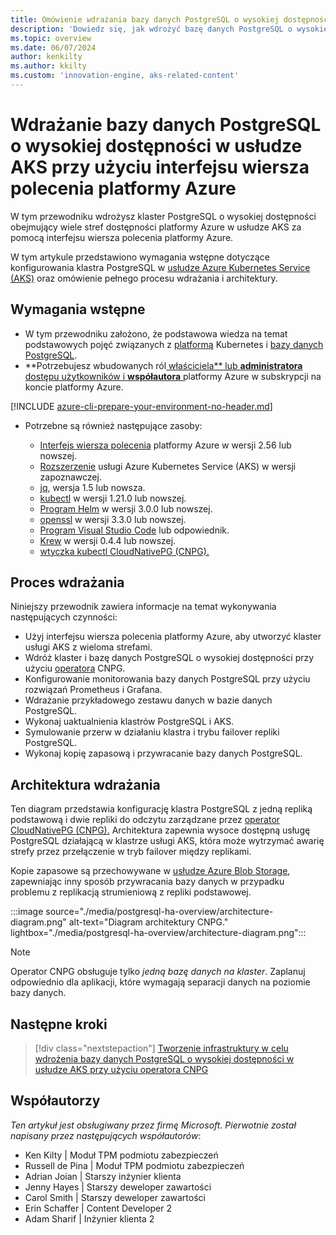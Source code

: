 ```yaml
---
title: Omówienie wdrażania bazy danych PostgreSQL o wysokiej dostępności w usłudze AKS przy użyciu interfejsu wiersza polecenia platformy Azure
description: 'Dowiedz się, jak wdrożyć bazę danych PostgreSQL o wysokiej dostępności w usłudze AKS przy użyciu operatora CloudNativePG.'
ms.topic: overview
ms.date: 06/07/2024
author: kenkilty
ms.author: kkilty
ms.custom: 'innovation-engine, aks-related-content'
---
```

# Wdrażanie bazy danych PostgreSQL o wysokiej dostępności w usłudze AKS przy użyciu interfejsu wiersza polecenia platformy Azure

W tym przewodniku wdrożysz klaster PostgreSQL o wysokiej dostępności obejmujący wiele stref dostępności platformy Azure w usłudze AKS za pomocą interfejsu wiersza polecenia platformy Azure.

W tym artykule przedstawiono wymagania wstępne dotyczące konfigurowania klastra PostgreSQL w [usłudze Azure Kubernetes Service (AKS)][what-is-aks] oraz omówienie pełnego procesu wdrażania i architektury.

## Wymagania wstępne

* W tym przewodniku założono, że podstawowa wiedza na temat podstawowych pojęć związanych z [platformą][core-kubernetes-concepts] Kubernetes i [bazy danych PostgreSQL][postgresql].
* **Potrzebujesz wbudowanych ról[ właściciela** lub **administratora** dostępu użytkowników i **współautora** ][azure-roles]platformy Azure w subskrypcji na koncie platformy Azure.

[!INCLUDE [azure-cli-prepare-your-environment-no-header.md](~/reusable-content/azure-cli/azure-cli-prepare-your-environment-no-header.md)]

* Potrzebne są również następujące zasoby:

  * [Interfejs wiersza polecenia](/cli/azure/install-azure-cli) platformy Azure w wersji 2.56 lub nowszej.
  * [Rozszerzenie][aks-preview] usługi Azure Kubernetes Service (AKS) w wersji zapoznawczej.
  * [jq][jq], wersja 1.5 lub nowsza.
  * [kubectl][install-kubectl] w wersji 1.21.0 lub nowszej.
  * [Program Helm][install-helm] w wersji 3.0.0 lub nowszej.
  * [openssl][install-openssl] w wersji 3.3.0 lub nowszej.
  * [Program Visual Studio Code][install-vscode] lub odpowiednik.
  * [Krew][install-krew] w wersji 0.4.4 lub nowszej.
  * [wtyczka kubectl CloudNativePG (CNPG).][cnpg-plugin]

## Proces wdrażania

Niniejszy przewodnik zawiera informacje na temat wykonywania następujących czynności:

* Użyj interfejsu wiersza polecenia platformy Azure, aby utworzyć klaster usługi AKS z wieloma strefami.
* Wdróż klaster i bazę danych PostgreSQL o wysokiej dostępności przy użyciu [operatora][cnpg-plugin] CNPG.
* Konfigurowanie monitorowania bazy danych PostgreSQL przy użyciu rozwiązań Prometheus i Grafana.
* Wdrażanie przykładowego zestawu danych w bazie danych PostgreSQL.
* Wykonaj uaktualnienia klastrów PostgreSQL i AKS.
* Symulowanie przerw w działaniu klastra i trybu failover repliki PostgreSQL.
* Wykonaj kopię zapasową i przywracanie bazy danych PostgreSQL.

## Architektura wdrażania

Ten diagram przedstawia konfigurację klastra PostgreSQL z jedną repliką podstawową i dwie repliki do odczytu zarządzane przez [operator CloudNativePG (CNPG).](https://cloudnative-pg.io/) Architektura zapewnia wysoce dostępną usługę PostgreSQL działającą w klastrze usługi AKS, która może wytrzymać awarię strefy przez przełączenie w tryb failover między replikami.

Kopie zapasowe są przechowywane w [usłudze Azure Blob Storage](/azure/storage/blobs/), zapewniając inny sposób przywracania bazy danych w przypadku problemu z replikacją strumieniową z repliki podstawowej.

:::image source="./media/postgresql-ha-overview/architecture-diagram.png" alt-text="Diagram architektury CNPG." lightbox="./media/postgresql-ha-overview/architecture-diagram.png":::

> [!NOTE]
> Operator CNPG obsługuje tylko *jedną bazę danych na klaster*. Zaplanuj odpowiednio dla aplikacji, które wymagają separacji danych na poziomie bazy danych.

## Następne kroki

> [!div class="nextstepaction"]
> [Tworzenie infrastruktury w celu wdrożenia bazy danych PostgreSQL o wysokiej dostępności w usłudze AKS przy użyciu operatora CNPG][create-infrastructure]

## Współautorzy

*Ten artykuł jest obsługiwany przez firmę Microsoft. Pierwotnie został napisany przez następujących współautorów*:

* Ken Kilty | Moduł TPM podmiotu zabezpieczeń
* Russell de Pina | Moduł TPM podmiotu zabezpieczeń
* Adrian Joian | Starszy inżynier klienta
* Jenny Hayes | Starszy deweloper zawartości
* Carol Smith | Starszy deweloper zawartości
* Erin Schaffer | Content Developer 2
* Adam Sharif | Inżynier klienta 2

<!-- LINKS -->
[what-is-aks]: ./what-is-aks.md
[postgresql]: https://www.postgresql.org/
[core-kubernetes-concepts]: ./concepts-clusters-workloads.md
[azure-roles]: ../role-based-access-control/built-in-roles.md
[aks-preview]: ./draft.md#install-the-aks-preview-azure-cli-extension
[jq]: https://jqlang.github.io/jq/
[install-kubectl]: https://kubernetes.io/docs/tasks/tools/install-kubectl/
[install-helm]: https://helm.sh/docs/intro/install/
[install-openssl]: https://www.openssl.org/
[install-vscode]: https://code.visualstudio.com/Download
[install-krew]: https://krew.sigs.k8s.io/
[cnpg-plugin]: https://cloudnative-pg.io/documentation/current/kubectl-plugin/#using-krew
[create-infrastructure]: ./create-postgresql-ha.md
